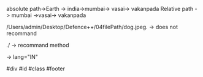 <!-- filepath -->
absolute path->Earth -> india->mumbai-> vasai-> vakanpada
Relative path -> mumbai ->vasai-> vakanpada

/Users/admin/Desktop/Defence++/04filePath/dog.jpeg. -> does not recommand 

./ -> recommand method

<!-- bolierPlate -->
<html lang="en"> -> lang="IN"


#div
#id
#class
#footer

